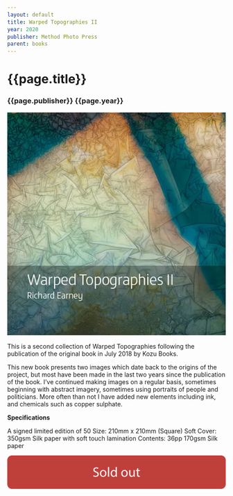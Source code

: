 ```yaml
---
layout: default
title: Warped Topographies II
year: 2020
publisher: Method Photo Press
parent: books
---
```


# {{page.title}}

### {{page.publisher}} {{page.year}}

![{{page.title}}](warped-topographies-ii-01.webp "{{page.title}}")

This is a second collection of Warped Topographies following the publication of the original book in July 2018 by Kozu Books.

This new book presents two images which date back to the origins of the project, but most have been made in the last two years since the publication of the book. I’ve continued making images on a regular basis, sometimes beginning with abstract imagery, sometimes using portraits of people and politicians. More often than not I have added new elements including ink, and chemicals such as copper sulphate.

**Specifications**

A signed limited edition of 50 
Size: 210mm x 210mm (Square)
Soft Cover: 350gsm Silk paper with soft touch lamination
Contents: 36pp 170gsm Silk paper


![Sold Out](../assets/sold-out.svg "Sold Out")